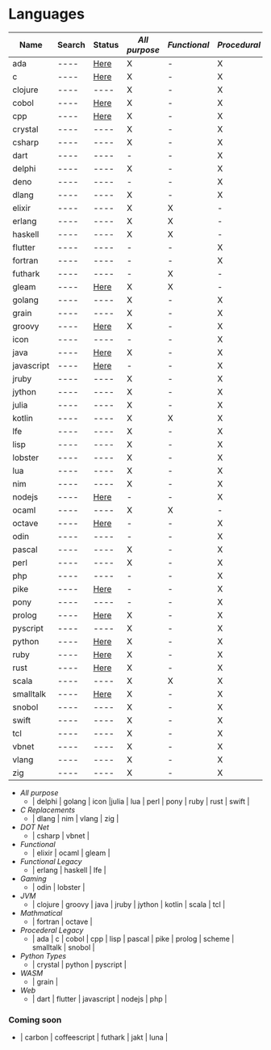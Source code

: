 # Languages

| Name | Search | Status | *All purpose* | *Functional* | *Procedural* | *Web* |
| ---- | ---- | ---- | ------------- | ------------ | ------------ | ----- |
| ada  | ---- | [Here](ADA.md) | X | - | X | X |
| c  | ---- | [Here](C.md) | X | - | X | - |
| clojure  | ---- | ---- | X | - | X | X |
| cobol  | ---- | [Here](COBOL.md) | X | - | X | - |
| cpp  | ---- | [Here](CPP.md) | X | - | X | - |
| crystal  | ---- | ---- | X | - | X | X |
| csharp  | ---- | ---- | X | - | X | X |
| dart  | ---- | ---- | - | - | X | X |
| delphi  | ---- | ---- | X | - | X | X |
| deno  | ---- | ---- | - | - | X | X |
| dlang  | ---- | ---- | X | - | X | - |
| elixir  | ---- | ---- | X | X | - | X |
| erlang | ---- | ---- | X | X | - | - |
| haskell | ---- | ---- | X | X | - | - |
| flutter  | ---- | ---- | - | - | X | X |
| fortran  | ---- | ---- | - | - | X | - |
| futhark  | ---- | ---- | - | X | - | - |
| gleam  | ---- | [Here](GLEAM.md) | X | X | - | X |
| golang  | ---- | ---- | X | - | X | X |
| grain  | ---- | ---- | X | - | X | - |
| groovy  | ---- | [Here](GROOVY.md) | X | - | X | X |
| icon  | ---- | ---- | - | - | X | X |
| java  | ---- | [Here](JAVA.md) | X | - | X | X |
| javascript  | ---- | [Here](JAVASCRIPT.md) | - | - | X | X |
| jruby  | ---- | ---- | X | - | X | X |
| jython  | ---- | ---- | X | - | X | X |
| julia  | ---- | ---- | X | - | X | - |
| kotlin  | ---- | ---- | X | X | X | X |
| lfe  | ---- | ---- | X | - | X | - |
| lisp  | ---- | ---- | X | - | X | - |
| lobster  | ---- | ---- | X | - | X | - |
| lua  | ---- | ---- | X | - | X | X |
| nim  | ---- | ---- | X | - | X | - |
| nodejs  | ---- | [Here](NODE.md) | - | - | X | X |
| ocaml  | ---- | ---- | X | X | - | X |
| octave  | ---- | [Here](OCTAVE.md) | - | - | X | - |
| odin  | ---- | ---- | - | - | X | - |
| pascal  | ---- | ---- | X | - | X | - |
| perl  | ---- | ---- | X | - | X | X |
| php  | ---- | ---- | - | - | X | X |
| pike  | ---- | [Here](PIKE.md) | - | - | X | X |
| pony  | ---- | ---- | - | - | X | X |
| prolog  | ---- | [Here](PROLOG.md) | X | - | X | - |
| pyscript  | ---- | ---- | X | - | X | X |
| python  | ---- | [Here](PYTHON.md) | X | - | X | X |
| ruby  | ---- | [Here](RUBY.md) | X | - | X | X |
| rust  | ---- | [Here](RUST.md) | X | - | X | X |
| scala  | ---- | ---- | X | X | X | X |
| smalltalk  | ---- | [Here](SMALLTALK.md) | X | - | X | X |
| snobol  | ---- | ---- | X | - | X | - |
| swift  | ---- | ---- | X | - | X | X |
| tcl  | ---- | ---- | X | - | X | - |
| vbnet  | ---- | ---- | X | - | X | X |
| vlang  | ---- | ---- | X | - | X | X |
| zig  | ---- | ---- | X | - | X | - |

- *All purpose*
    - | delphi | golang | icon |julia | lua | perl | pony | ruby | rust | swift | 
- *C Replacements*
    - | dlang | nim | vlang | zig |
- *DOT Net*
    - | csharp | vbnet |
- *Functional*
    - | elixir | ocaml | gleam |
- *Functional Legacy*
    - | erlang | haskell | lfe |
- *Gaming*
    - | odin | lobster |
- *JVM*
    - | clojure | groovy | java | jruby | jython | kotlin | scala | tcl |
- *Mathmatical*
    - | fortran | octave |
- *Procederal Legacy*
    - | ada | c | cobol | cpp | lisp | pascal | pike | prolog | scheme | smalltalk | snobol |
- *Python Types*
    - | crystal | python | pyscript |
- *WASM*
    - | grain |
- *Web*
    - | dart | flutter | javascript | nodejs | php |

### Coming soon
- | carbon | coffeescript | futhark | jakt | luna |